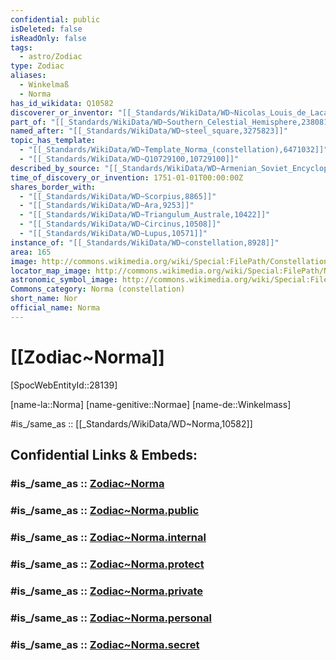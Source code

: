 ```yaml
---
confidential: public
isDeleted: false
isReadOnly: false
tags:
  - astro/Zodiac
type: Zodiac
aliases:
  - Winkelmaß
  - Norma
has_id_wikidata: Q10582
discoverer_or_inventor: "[[_Standards/WikiData/WD~Nicolas_Louis_de_Lacaille,202703]]"
part_of: "[[_Standards/WikiData/WD~Southern_Celestial_Hemisphere,2380815]]"
named_after: "[[_Standards/WikiData/WD~steel_square,3275823]]"
topic_has_template:
  - "[[_Standards/WikiData/WD~Template_Norma_(constellation),6471032]]"
  - "[[_Standards/WikiData/WD~Q10729100,10729100]]"
described_by_source: "[[_Standards/WikiData/WD~Armenian_Soviet_Encyclopedia,_vol._1,123560817]]"
time_of_discovery_or_invention: 1751-01-01T00:00:00Z
shares_border_with:
  - "[[_Standards/WikiData/WD~Scorpius,8865]]"
  - "[[_Standards/WikiData/WD~Ara,9253]]"
  - "[[_Standards/WikiData/WD~Triangulum_Australe,10422]]"
  - "[[_Standards/WikiData/WD~Circinus,10508]]"
  - "[[_Standards/WikiData/WD~Lupus,10571]]"
instance_of: "[[_Standards/WikiData/WD~constellation,8928]]"
area: 165
image: http://commons.wikimedia.org/wiki/Special:FilePath/Constellation%20Norma.jpg
locator_map_image: http://commons.wikimedia.org/wiki/Special:FilePath/Norma%20constellation%20map.svg
astronomic_symbol_image: http://commons.wikimedia.org/wiki/Special:FilePath/Norma%20symbol%20%28Moskowitz%2C%20variable%20width%29.svg
Commons_category: Norma (constellation)
short_name: Nor
official_name: Norma
---
```


# [[Zodiac~Norma]] 

[SpocWebEntityId::28139]

[name-la::Norma]
[name-genitive::Normae]
[name-de::Winkelmass]

#is_/same_as :: [[_Standards/WikiData/WD~Norma,10582]] 


## Confidential Links & Embeds: 

### #is_/same_as :: [Zodiac~Norma](/_Standards/Astronomy/Star~Constellation/Zodiac~Norma.md) 

### #is_/same_as :: [Zodiac~Norma.public](/_public/Astronomy/Star~Constellation/Zodiac~Norma.public.md) 

### #is_/same_as :: [Zodiac~Norma.internal](/_internal/Astronomy/Star~Constellation/Zodiac~Norma.internal.md) 

### #is_/same_as :: [Zodiac~Norma.protect](/_protect/Astronomy/Star~Constellation/Zodiac~Norma.protect.md) 

### #is_/same_as :: [Zodiac~Norma.private](/_private/Astronomy/Star~Constellation/Zodiac~Norma.private.md) 

### #is_/same_as :: [Zodiac~Norma.personal](/_personal/Astronomy/Star~Constellation/Zodiac~Norma.personal.md) 

### #is_/same_as :: [Zodiac~Norma.secret](/_secret/Astronomy/Star~Constellation/Zodiac~Norma.secret.md)

